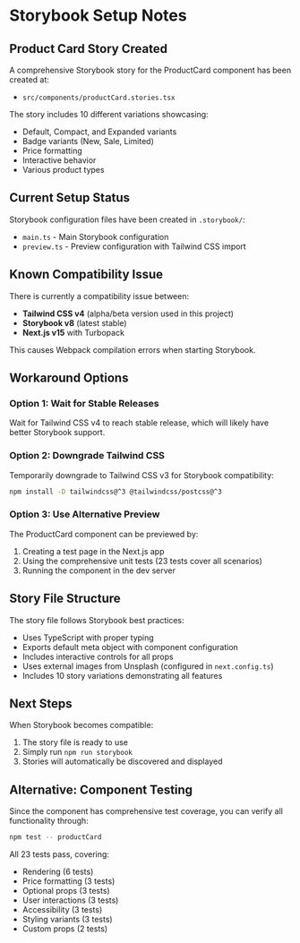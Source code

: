 # Storybook Setup Notes

## Product Card Story Created

A comprehensive Storybook story for the ProductCard component has been created at:
- `src/components/productCard.stories.tsx`

The story includes 10 different variations showcasing:
- Default, Compact, and Expanded variants
- Badge variants (New, Sale, Limited)
- Price formatting
- Interactive behavior
- Various product types

## Current Setup Status

Storybook configuration files have been created in `.storybook/`:
- `main.ts` - Main Storybook configuration
- `preview.ts` - Preview configuration with Tailwind CSS import

## Known Compatibility Issue

There is currently a compatibility issue between:
- **Tailwind CSS v4** (alpha/beta version used in this project)
- **Storybook v8** (latest stable)
- **Next.js v15** with Turbopack

This causes Webpack compilation errors when starting Storybook.

## Workaround Options

### Option 1: Wait for Stable Releases
Wait for Tailwind CSS v4 to reach stable release, which will likely have better Storybook support.

### Option 2: Downgrade Tailwind CSS
Temporarily downgrade to Tailwind CSS v3 for Storybook compatibility:
```bash
npm install -D tailwindcss@^3 @tailwindcss/postcss@^3
```

### Option 3: Use Alternative Preview
The ProductCard component can be previewed by:
1. Creating a test page in the Next.js app
2. Using the comprehensive unit tests (23 tests cover all scenarios)
3. Running the component in the dev server

## Story File Structure

The story file follows Storybook best practices:
- Uses TypeScript with proper typing
- Exports default meta object with component configuration
- Includes interactive controls for all props
- Uses external images from Unsplash (configured in `next.config.ts`)
- Includes 10 story variations demonstrating all features

## Next Steps

When Storybook becomes compatible:
1. The story file is ready to use
2. Simply run `npm run storybook`
3. Stories will automatically be discovered and displayed

## Alternative: Component Testing

Since the component has comprehensive test coverage, you can verify all functionality through:
```bash
npm test -- productCard
```

All 23 tests pass, covering:
- Rendering (6 tests)
- Price formatting (3 tests)
- Optional props (3 tests)
- User interactions (3 tests)
- Accessibility (3 tests)
- Styling variants (3 tests)
- Custom props (2 tests)
